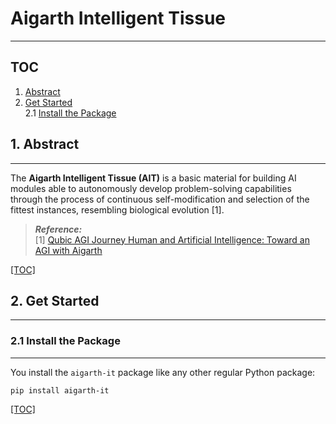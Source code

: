 # Aigarth Intelligent Tissue

----------------------------

## TOC

1. [Abstract](#1-abstract)  
2. [Get Started](#2-get-started)  
  2.1 [Install the Package](#21-install-the-package)  
  

## 1. Abstract

--------------
  The **Aigarth Intelligent Tissue (AIT)** is a basic material for building AI modules able to autonomously develop 
problem-solving capabilities through the process of continuous self-modification and selection of the fittest 
instances, resembling biological evolution [1].

>**_Reference:_**  
[1] [Qubic AGI Journey Human and Artificial Intelligence: Toward an AGI with Aigarth](https://www.researchgate.net/publication/387364505_Qubic_AGI_Journey_Human_and_Artificial_Intelligence_Toward_an_AGI_with_Aigarth)  

[[TOC]](#toc "Back to Table Of Content")


## 2. Get Started

-----------------

### 2.1 Install the Package

-------------------------------------
  You install the `aigarth-it` package like any other regular Python package:

```terminal
pip install aigarth-it
```

[[TOC]](#toc "Table Of Content")
